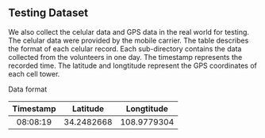 ## Testing Dataset
We also collect the celular data and GPS data in the real world for testing. The celular data were provided by the mobile carrier. The table describes the format of each celular record. Each sub-directory contains the data collected from the volunteers in one day. The timestamp represents the recorded time. The latitude and longtitude represent the GPS coordinates of each cell tower. 

 Data format

 | Timestamp | Latitude | Longtitude |
 | :-----: | :----: | :----: |
 | 08:08:19 | 34.2482668 | 108.9779304 |
